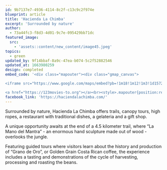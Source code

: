 ```yaml
---
id: 9b7137e7-4936-4114-8c2f-c13c9c2f974e
blueprint: article
title: 'Hacienda La Chimba'
excerpt: 'Surrounded by nature'
author:
  - 73a44fc3-f8d3-4d01-9c7e-095429bb71dc
featured_image:
  src:
    - 'assets::content/new_content/image45.jpeg'
topics:
  - green
updated_by: 9f14bbaf-8a9c-47ea-b074-5c2f52882546
updated_at: 1663980259
design: completed
embed_code: '<div class="mapouter"><div class="gmap_canvas">

<iframe src="https://www.google.com/maps/embed?pb=!1m18!1m12!1m3!1d15720.721452205438!2d-84.20266851610474!3d9.918931887063088!2m3!1f0!2f0!3f0!3m2!1i1024!2i768!4f13.1!3m3!1m2!1s0x8fa0ffcd3e87ce6b%3A0x9529a7fd93f7019d!2sHacienda%20y%20Beneficio%20La%20Chimba!5e0!3m2!1ses!2sus!4v1663954864616!5m2!1ses!2sus" width="400" height="300" style="border:0;" allowfullscreen="" loading="lazy" referrerpolicy="no-referrer-when-downgrade"></iframe>

<a href="https://123movies-to.org"></a><br><style>.mapouter{position:relative;text-align:right;height:500px;width:1200px;}</style><a href="https://www.embedgooglemap.net">google map embed iframe</a><style>.gmap_canvas {overflow:hidden;background:none!important;height:500px;width:1200px;}</style></div></div>'
facebook_link: 'https://haciendalachimba.com/'
---
```

Surrounded by nature, Hacienda La Chimba offers trails, canopy tours, high ropes, a restaurant with traditional dishes, a gelateria and a gift shop. 


A unique opportunity awaits at the end of a 4.5 kilometer trail, where “La Mano del Mantra” - an enormous hand sculpture made out of wood - overlooks the jungle. 


Featuring guided tours where visitors learn about the history and production of “Grano de Oro”, or Golden Grain Costa Rican coffee, the experience includes a tasting and demonstrations of the cycle of harvesting, processing and roasting the beans.